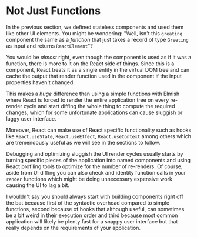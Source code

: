 # Not Just Functions

In the previous section, we defined stateless components and used them like other UI elements. You might be wondering: "Well, isn't this `greating` component the same as a *function* that just takes a record of type `Greeting` as input and returns `ReactElement`"?

You would be *almost* right, even though the component is used as if it was a function, there is more to it on the React side of things. Since this is a component, React treats it as a single entity in the virtual DOM tree and can cache the output that render function used in the component if the input properties haven't changed.

This makes a *huge* difference than using a simple functions with Elmish where React is forced to render the entire application tree on every re-render cycle and start diffing the whole thing to compute the required changes, which for some unfortunate applications can cause sluggish or laggy user interface.

Moreover, React can make use of React specific functionality such as hooks like `React.useState`, `React.useEffect`, `React.useContext` among others which are tremendously useful as we will see in the sections to follow.

Debugging and optimizing sluggish the UI render cycles usually starts by turning specific pieces of the application into named components and using React profiling tools to optimize for the number of re-renders. Of course, aside from UI diffing you can also check and identity function calls in your `render` functions which might be doing unnecessary expensive work causing the UI to lag a bit.

I wouldn't say you should always start with building components right off the bat because first of the syntactic overhead compared to simple functions, second because of hooks that although useful, can sometimes be a bit weird in their execution order and third because most common application will likely be plenty fast for a snappy user interface but that really depends on the requirements of your application.

